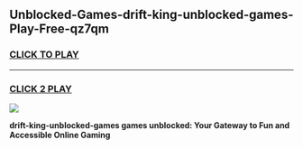 
## Unblocked-Games-drift-king-unblocked-games-Play-Free-qz7qm
<h3>
<a href="https://premium76.site?title=drift-king-unblocked-games&ref=18A1">CLICK TO PLAY</a></h3>
<hr>

<h3>
<a href="https://premium76.site?title=drift-king-unblocked-games&ref=18A1">CLICK 2 PLAY</a>
  
</h3>

<a href="https://premium76.site?title=drift-king-unblocked-games&ref=18A1"><img src="https://clearcache.store/games.png"></a>


**drift-king-unblocked-games games unblocked: Your Gateway to Fun and Accessible Online Gaming**
